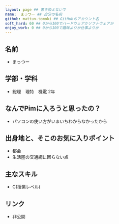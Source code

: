 ```yaml
---
layout: page ## 書き換えないで
name:  まっつー ## 自分の名前
github: mattun-tomoki ## GitHubのアカウント名
soft_hard: 60 ## 0から100でハードウェアかソフトウェアか
enjoy_work: 0 ## 0から100で趣味よりか仕事よりか
---
```


## 名前
- まっつー

## 学部・学科
- 総理　理特　機電 2年

## なんでPimに入ろうと思ったの？
- パソコンの使い方がいまいちわからなかったから

## 出身地と、そこのお気に入りポイント
- 都会
- 生活圏の交通網に困らない点

## 主なスキル
- C(授業レベル)

## リンク
- 非公開
